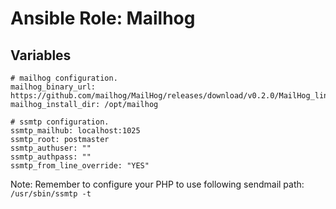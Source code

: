 # Ansible Role: Mailhog

## Variables

```
# mailhog configuration.
mailhog_binary_url: https://github.com/mailhog/MailHog/releases/download/v0.2.0/MailHog_linux_amd64
mailhog_install_dir: /opt/mailhog

# ssmtp configuration.
ssmtp_mailhub: localhost:1025
ssmtp_root: postmaster
ssmtp_authuser: ""
ssmtp_authpass: ""
ssmtp_from_line_override: "YES"
```

Note: Remember to configure your PHP to use following sendmail path: ``/usr/sbin/ssmtp -t``
